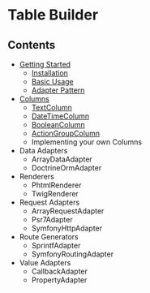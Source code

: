 # Table Builder

## Contents
* [Getting Started](./getting_started.md)
  * [Installation](./getting_started.md#Installation)
  * [Basic Usage](./getting_started.md#BasicUsage)
  * [Adapter Pattern](./getting_started.md#AdapterPattern)
* [Columns](./columns.md)
  * [TextColumn](./columns.md#TextColumn)
  * [DateTimeColumn](./columns.md#DateTimeColumn)
  * [BooleanColumn](./columns.md#BooleanColumn)
  * [ActionGroupColumn](./columns.md#ActionGroupColumn)
  * Implementing your own Columns
* Data Adapters
  * ArrayDataAdapter
  * DoctrineOrmAdapter
* Renderers
  * PhtmlRenderer
  * TwigRenderer
* Request Adapters
  * ArrayRequestAdapter
  * Psr7Adapter
  * SymfonyHttpAdapter
* Route Generators
  * SprintfAdapter
  * SymfonyRoutingAdapter
* Value Adapters
  * CallbackAdapter
  * PropertyAdapter
